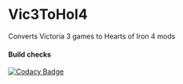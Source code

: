 # Vic3ToHoI4
Converts Victoria 3 games to Hearts of Iron 4 mods

#### Build checks
[![Codacy Badge](https://api.codacy.com/project/badge/Grade/f7ba783948b2436abfe2e138dd1ac370)](https://app.codacy.com/gh/ParadoxGameConverters/Vic3ToHoI4?utm_source=github.com&utm_medium=referral&utm_content=ParadoxGameConverters/Vic3ToHoI4&utm_campaign=Badge_Grade_Settings)
